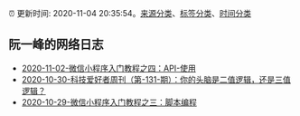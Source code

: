 :alarm_clock: 更新时间: 2020-11-04 20:35:54。[来源分类](../README.md)、[标签分类](../TAGS.md)、[时间分类](../TIMELINE.md)

## 阮一峰的网络日志




- [2020-11-02-微信小程序入门教程之四：API-使用](http://www.ruanyifeng.com/blog/2020/11/wechat-miniprogram-tutorial-part-four.html) 
- [2020-10-30-科技爱好者周刊（第-131-期）：你的头脑是二值逻辑，还是三值逻辑？](http://www.ruanyifeng.com/blog/2020/10/weekly-issue-131.html) 
- [2020-10-29-微信小程序入门教程之三：脚本编程](http://www.ruanyifeng.com/blog/2020/10/wechat-miniprogram-tutorial-part-three.html) 